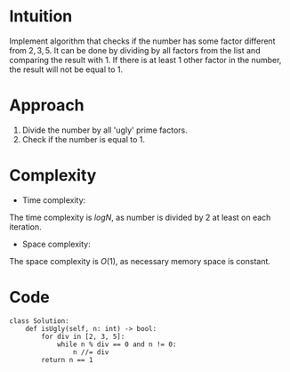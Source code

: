 # Intuition
<!-- Describe your first thoughts on how to solve this problem. -->
Implement algorithm that checks if the number has some factor different from $2,3,5$. It can be done by dividing by all factors from the list and comparing the result with $1$. If there is at least $1$ other factor in the number, the result will not be equal to $1$.

# Approach
<!-- Describe your approach to solving the problem. -->
1. Divide the number by all 'ugly' prime factors.
2. Check if the number is equal to $1$.

# Complexity
- Time complexity:
<!-- Add your time complexity here, e.g. $$O(n)$$ -->
The time complexity is $logN$, as number is divided by 2 at least on each iteration.

- Space complexity:
<!-- Add your space complexity here, e.g. $$O(n)$$ -->
The space complexity is $O(1)$, as necessary memory space is constant.

# Code
```
class Solution:
    def isUgly(self, n: int) -> bool:
        for div in [2, 3, 5]:
            while n % div == 0 and n != 0:
                n //= div
        return n == 1
```